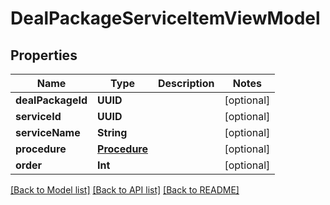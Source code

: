 # DealPackageServiceItemViewModel

## Properties
Name | Type | Description | Notes
------------ | ------------- | ------------- | -------------
**dealPackageId** | **UUID** |  | [optional] 
**serviceId** | **UUID** |  | [optional] 
**serviceName** | **String** |  | [optional] 
**procedure** | [**Procedure**](Procedure.md) |  | [optional] 
**order** | **Int** |  | [optional] 

[[Back to Model list]](../README.md#documentation-for-models) [[Back to API list]](../README.md#documentation-for-api-endpoints) [[Back to README]](../README.md)


